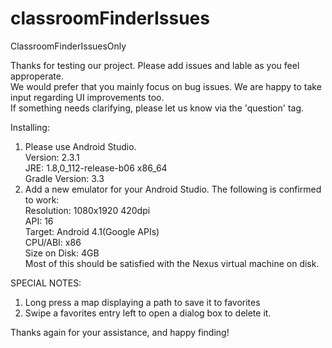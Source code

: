 # classroomFinderIssues
ClassroomFinderIssuesOnly

Thanks for testing our project. Please add issues and lable as you feel approperate.   
We would prefer that you mainly focus on bug issues. We are happy to take input regarding UI improvements too.     
If something needs clarifying, please let us know via the 'question' tag.   

Installing:  

1. Please use Android Studio.  
Version: 2.3.1  
JRE: 1.8,0_112-release-b06 x86_64  
Gradle Version: 3.3  
2. Add a new emulator for your Android Studio. The following is confirmed to work:  
Resolution: 1080x1920 420dpi  
API: 16  
Target: Android 4.1(Google APIs)  
CPU/ABI: x86  
Size on Disk: 4GB  
Most of this should be satisfied with the Nexus virtual machine on disk.  

SPECIAL NOTES:  
1. Long press a map displaying a path to save it to favorites  
2. Swipe a favorites entry left to open a dialog box to delete it.  

Thanks again for your assistance, and happy finding!

